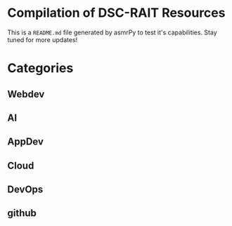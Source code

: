
Compilation of DSC-RAIT Resources
=================================


This is a ``README.md`` file generated by asmrPy to test it's capabilities. Stay tuned for more updates!
# Categories

## Webdev

## AI

## AppDev

## Cloud

## DevOps

## github

